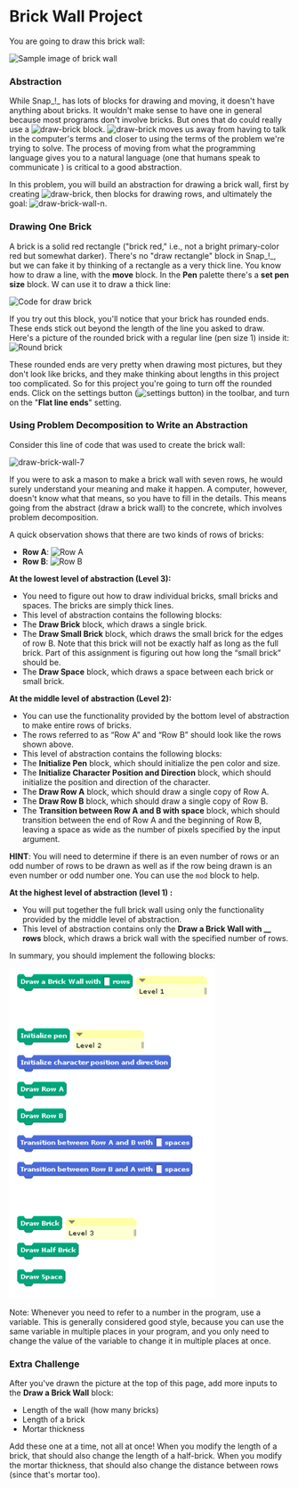 # Brick Wall Project

You are going to draw this brick wall:

![Sample image of brick wall](https://beautyjoy.github.io/bjc-r/img/abstraction/new-brickwall/wall.png)

### Abstraction

While Snap_!_ has lots of blocks for drawing and moving, it doesn't have anything about bricks. It wouldn't make sense to have one in general because most programs don't involve bricks. But ones that do could really use a ![draw-brick](https://beautyjoy.github.io/bjc-r/img/abstraction/new-brickwall/draw-brick.png) block. ![draw-brick](https://beautyjoy.github.io/bjc-r/img/abstraction/new-brickwall/draw-brick.png) moves us away from having to talk in the computer's terms and closer to using the terms of the problem we're trying to solve. The process of moving from what the programming language gives you to a natural language \(one that humans speak to communicate \) is critical to a good abstraction.

In this problem, you will build an abstraction for drawing a brick wall, first by creating ![draw-brick](https://beautyjoy.github.io/bjc-r/img/abstraction/new-brickwall/draw-brick.png), then blocks for drawing rows, and ultimately the goal: ![draw-brick-wall-n](https://beautyjoy.github.io/bjc-r/img/abstraction/new-brickwall/draw-brick-wall-num.png).

### Drawing One Brick

A brick is a solid red rectangle \("brick red," i.e., not a bright primary-color red but somewhat darker\). There's no "draw rectangle" block in Snap_!_, but we can fake it by thinking of a rectangle as a very thick line. You know how to draw a line, with the **move** block. In the **Pen** palette there's a **set pen size** block. W can use it to draw a thick line:

![Code for draw brick](https://beautyjoy.github.io/bjc-r/img/abstraction/new-brickwall/draw-brick-code.png)

If you try out this block, you'll notice that your brick has rounded ends. These ends stick out beyond the length of the line you asked to draw. Here's a picture of the rounded brick with a regular line \(pen size 1\) inside it:![Round brick](https://beautyjoy.github.io/bjc-r/img/abstraction/new-brickwall/round-brick.png)

These rounded ends are very pretty when drawing most pictures, but they don't look like bricks, and they make thinking about lengths in this project too complicated. So for this project you're going to turn off the rounded ends. Click on the settings button \(![settings button](https://beautyjoy.github.io/bjc-r/img/sys/settings.png)\) in the toolbar, and turn on the "**Flat line ends**" setting.

### Using Problem Decomposition to Write an Abstraction

Consider this line of code that was used to create the brick wall:

![draw-brick-wall-7](https://beautyjoy.github.io/bjc-r/img/abstraction/new-brickwall/draw-brick-wall-7.png)

If you were to ask a mason to make a brick wall with seven rows, he would surely understand your meaning and make it happen. A computer, however, doesn't know what that means, so you have to fill in the details. This means going from the abstract \(draw a brick wall\) to the concrete, which involves problem decomposition.

A quick observation shows that there are two kinds of rows of bricks:

* **Row A**: ![Row A](https://beautyjoy.github.io/bjc-r/img/abstraction/new-brickwall/row-a.png)
* **Row B**: ![Row B](https://beautyjoy.github.io/bjc-r/img/abstraction/new-brickwall/row-b.png)

**At the lowest level of abstraction \(Level 3\):** 

* You need to figure out how to draw individual bricks, small bricks and spaces. The bricks are simply thick lines.
* This level of abstraction contains the following blocks: 
* The **Draw Brick** block, which draws a single brick. 
* The **Draw Small Brick** block, which draws the small brick for the edges of row B. Note that this brick will not be exactly half as long as the full brick. Part of this assignment is figuring out how long the “small brick” should be. 
* The **Draw Space** block, which draws a space between each brick or small brick.

**At the middle level of abstraction \(Level 2\):** 

* You can use the functionality provided by the bottom level of abstraction to make entire rows of bricks. 
* The rows referred to as “Row A” and “Row B” should look like the rows shown above. 
* This level of abstraction contains the following blocks: 
* The **Initialize Pen** block, which should initialize the pen color and size.
*  The **Initialize Character Position and Direction** block, which should initialize the position and direction of the character. 
* The **Draw Row A** block, which should draw a single copy of Row A. 
* The **Draw Row B** block, which should draw a single copy of Row B. 
* The **Transition between Row A and B with space** block, which should transition between the end of Row A and the beginning of Row B, leaving a space as wide as the number of pixels specified by the input argument. 

**HINT**: You will need to determine if there is an even number of rows or an odd number of rows to be drawn as well as if the row being drawn is an even number or odd number one. You can use the `mod` block to help.

**At the highest level of abstraction \(level 1\) :**

* You will put together the full brick wall using only the functionality provided by the middle level of abstraction. 
* This level of abstraction contains only the **Draw a Brick Wall with \_\_ rows** block, which draws a brick wall with the specified number of rows. 

In summary, you should implement the following blocks:

![](../.gitbook/assets/image%20%28363%29.png)

Note: Whenever you need to refer to a number in the program, use a variable. This is generally considered good style, because you can use the same variable in multiple places in your program, and you only need to change the value of the variable to change it in multiple places at once.

### Extra  Challenge

After you've drawn the picture at the top of this page, add more inputs to the **Draw a Brick Wall** block:

* Length of the wall \(how many bricks\)
* Length of a brick
* Mortar thickness

Add these one at a time, not all at once! When you modify the length of a brick, that should also change the length of a half-brick. When you modify the mortar thickness, that should also change the distance between rows \(since that's mortar too\).

